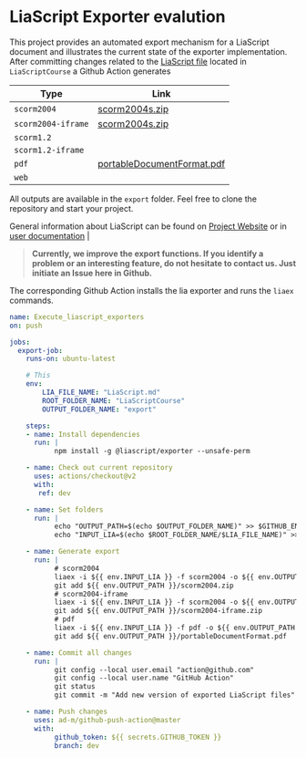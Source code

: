 # LiaScript Exporter evalution

This project provides an automated export mechanism for a LiaScript document and illustrates the current state of the exporter implementation. After committing changes related to the  [LiaScript file](https://liascript.github.io/course/?https://raw.githubusercontent.com/LiaPlayground/test-exports/dev/LiaScriptCourse/LiaScript.md#1) located in `LiaScriptCourse` a Github Action generates 

| Type       | Link                                                                                |
|------------|-------------------------------------------------------------------------------------|
| `scorm2004` | [scorm2004s.zip](https://github.com/LiaPlayground/test-exports/raw/dev/export/scorm2004.zip) |
| `scorm2004-iframe` | [scorm2004s.zip](https://github.com/LiaPlayground/test-exports/raw/dev/export/scorm2004-iframe.zip) |
| `scorm1.2` |   |
| `scorm1.2-iframe` |   |
| `pdf` | [portableDocumentFormat.pdf](https://github.com/LiaPlayground/test-exports/raw/dev/export/portableDocumentFormat.pdf) |
| `web` |   |

All outputs are available in the `export` folder. Feel free to clone the repository and start your project.

General information about LiaScript can be found on [Project Website](https://liascript.github.io/) or in [user documentation](https://liascript.github.io/course/?https://raw.githubusercontent.com/LiaScript/docs/master/README.md#1)
                                                                                                             |

> __Currently, we improve the export functions. If you identify a problem or an interesting feature, do not hesitate to contact us. Just initiate an Issue here in Github.__

The corresponding Github Action installs the lia exporter and runs the `liaex` commands.

```yaml
name: Execute_liascript_exporters
on: push

jobs:
  export-job:
    runs-on: ubuntu-latest

    # This 
    env:
        LIA_FILE_NAME: "LiaScript.md"
        ROOT_FOLDER_NAME: "LiaScriptCourse"
        OUTPUT_FOLDER_NAME: "export"

    steps:    
    - name: Install dependencies
      run: |
           npm install -g @liascript/exporter --unsafe-perm

    - name: Check out current repository
      uses: actions/checkout@v2
      with: 
       ref: dev

    - name: Set folders
      run: |
           echo "OUTPUT_PATH=$(echo $OUTPUT_FOLDER_NAME)" >> $GITHUB_ENV
           echo "INPUT_LIA=$(echo $ROOT_FOLDER_NAME/$LIA_FILE_NAME)" >> $GITHUB_ENV

    - name: Generate export
      run: | 
           # scorm2004
           liaex -i ${{ env.INPUT_LIA }} -f scorm2004 -o ${{ env.OUTPUT_PATH }}/scorm2004
           git add ${{ env.OUTPUT_PATH }}/scorm2004.zip
           # scorm2004-iframe
           liaex -i ${{ env.INPUT_LIA }} -f scorm2004 -o ${{ env.OUTPUT_PATH }}/c --scorm-iframe
           git add ${{ env.OUTPUT_PATH }}/scorm2004-iframe.zip
           # pdf
           liaex -i ${{ env.INPUT_LIA }} -f pdf -o ${{ env.OUTPUT_PATH }}/portableDocumentFormat
           git add ${{ env.OUTPUT_PATH }}/portableDocumentFormat.pdf

    - name: Commit all changes
      run: |
           git config --local user.email "action@github.com"
           git config --local user.name "GitHub Action"
           git status
           git commit -m "Add new version of exported LiaScript files" || echo "No changes to commit"

    - name: Push changes
      uses: ad-m/github-push-action@master
      with:
           github_token: ${{ secrets.GITHUB_TOKEN }}
           branch: dev
```